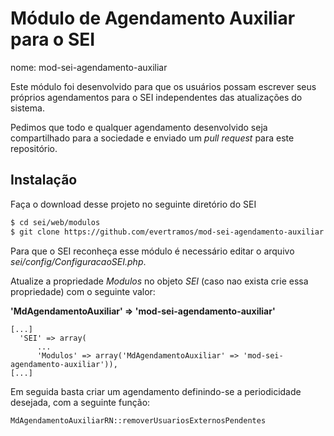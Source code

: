 # Módulo de Agendamento Auxiliar para o SEI

nome: mod-sei-agendamento-auxiliar

Este módulo foi desenvolvido para que os usuários possam escrever seus próprios agendamentos para o SEI independentes das atualizações do sistema. 

Pedimos que todo e qualquer agendamento desenvolvido seja compartilhado para a sociedade e enviado um _pull request_ para este repositório.

## Instalação
Faça o download desse projeto no seguinte diretório do SEI
```bash
$ cd sei/web/modulos
$ git clone https://github.com/evertramos/mod-sei-agendamento-auxiliar.git
```

Para que o SEI reconheça esse módulo é necessário editar o arquivo *sei/config/ConfiguracaoSEI.php*.

Atualize a propriedade *Modulos* no objeto *SEI* (caso nao exista crie essa propriedade) com o seguinte valor:

**'MdAgendamentoAuxiliar' => 'mod-sei-agendamento-auxiliar'**

```shell
[...]
  'SEI' => array(
      ...
      'Modulos' => array('MdAgendamentoAuxiliar' => 'mod-sei-agendamento-auxiliar')),
[...]
```

Em seguida basta criar um agendamento definindo-se a periodicidade desejada, com a seguinte função:

 ```
MdAgendamentoAuxiliarRN::removerUsuariosExternosPendentes
 ```
